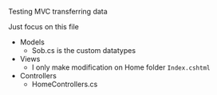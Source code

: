 Testing MVC transferring data

 Just focus on this file

- Models
  - Sob.cs is the custom datatypes
- Views
  - I only make modification on Home folder `Index.cshtml`
- Controllers
  - HomeControllers.cs